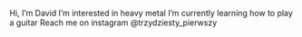 Hi, I’m David
I’m interested in heavy metal
I’m currently learning how to play a guitar
Reach me on instagram @trzydziesty_pierwszy
